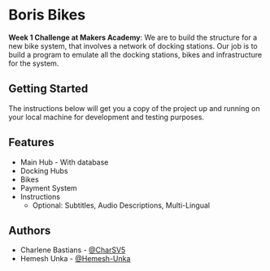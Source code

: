 # Boris Bikes

**Week 1 Challenge at Makers Academy**: We are to build the structure for a new bike system, that involves a network of docking stations. Our job is to build a program to emulate all the docking stations, bikes and infrastructure for the system.

## Getting Started

The instructions below will get you a copy of the project up and running on your local machine for development and testing purposes.

## Features
* Main Hub - With database
* Docking Hubs
* Bikes
* Payment System
* Instructions
  * Optional: Subtitles, Audio Descriptions, Multi-Lingual

## Authors
* Charlene Bastians - [@CharSV5](https://github.com/CharSV5)
* Hemesh Unka - [@Hemesh-Unka](https://github.com/hemesh-unka)
